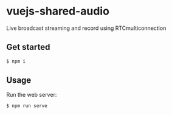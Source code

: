 # vuejs-shared-audio

Live broadcast streaming and record using RTCmulticonnection

## Get started

```sh
$ npm i
```

## Usage

Run the web server:
```sh
$ npm run serve
```

